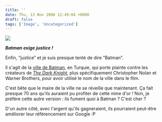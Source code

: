 ```yaml
---
title: ''
date: Thu, 13 Nov 2008 12:49:04 +0000
draft: false
tags: ['Image', 'Uncategorized']
---
```


![](https://madd0.files.wordpress.com/2008/11/rcxxgaq0ng8xzt479axwgcyeo1_500.jpg)

**_Batman exige justice !_**

Enfin, “justice” et je suis presque tenté de dire “Batman”.

Il s'agit de la [ville de Batman](http://fr.wikipedia.org/wiki/Batman_(ville)), en Turquie, qui porte plainte contre les créateurs de _[The Dark Knight](http://www.allocine.fr/film/fichefilm_gen_cfilm=115362.html)_, plus spécifiquement Christopher Nolan et Warner Brothers, pour avoir utilisé le nom de la ville dans le film.

C'est bête que le maire de la ville ne se réveille que maintenant. Ça fait presque 70 ans qu'ils auraient pu profiter de cette mine d'or ! Non, je préfère cette autre version : ils fument quoi à Batman ? C'est cher ?

D'un autre côté, avec l'argent qu'ils gagneraient, ils pourraient peut-être améliorer leur référencement sur Google :P